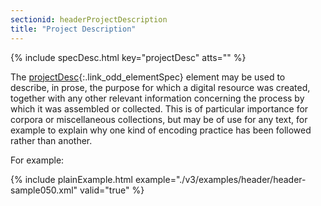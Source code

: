 ```yaml
---
sectionid: headerProjectDescription
title: "Project Description"
---
```






{% include specDesc.html key="projectDesc" atts="" %}



The [projectDesc](/v3/elements/projectDesc.html){:.link_odd_elementSpec} element may be used to describe, in prose, the
purpose for which a digital resource was created, together with any other relevant
information concerning the process by which it was assembled or collected. This is
of
particular importance for corpora or miscellaneous collections, but may be of use
for any
text, for example to explain why one kind of encoding practice has been followed rather
than
another.

For example:

{% include plainExample.html example="./v3/examples/header/header-sample050.xml" valid="true" %}

